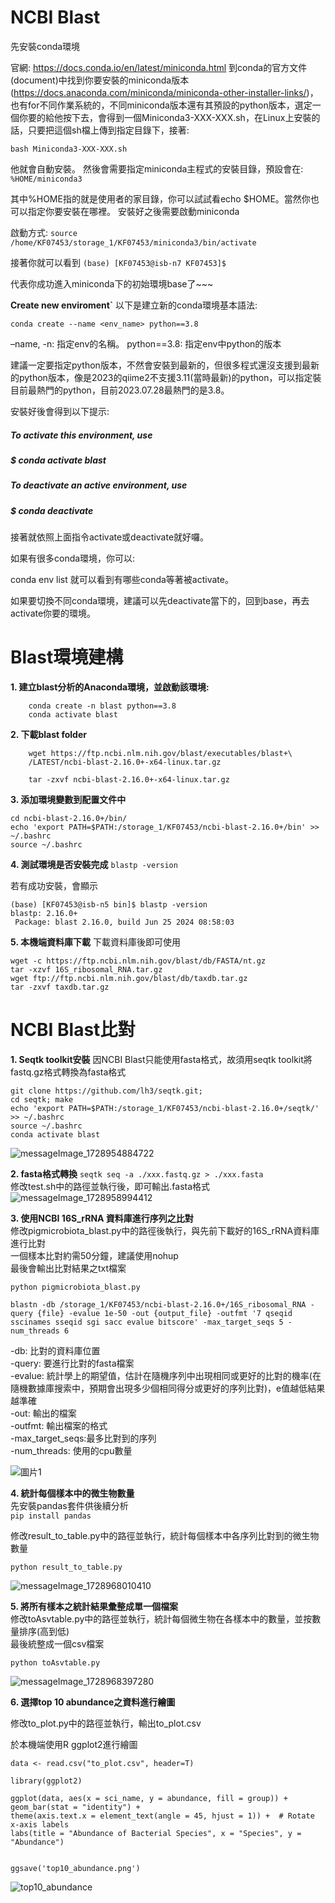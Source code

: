 # NCBI Blast
先安裝conda環境

官網: https://docs.conda.io/en/latest/miniconda.html
到conda的官方文件(document)中找到你要安裝的miniconda版本(https://docs.anaconda.com/miniconda/miniconda-other-installer-links/)，也有for不同作業系統的，不同miniconda版本還有其預設的python版本，選定一個你要的給他按下去，會得到一個Miniconda3-XXX-XXX.sh，在Linux上安裝的話，只要把這個sh檔上傳到指定目錄下，接著:

`bash Miniconda3-XXX-XXX.sh`

他就會自動安裝。
然後會需要指定miniconda主程式的安裝目錄，預設會在:
`%HOME/miniconda3`

其中%HOME指的就是使用者的家目錄，你可以試試看echo $HOME。當然你也可以指定你要安裝在哪裡。
安裝好之後需要啟動miniconda


啟動方式:
`source /home/KF07453/storage_1/KF07453/miniconda3/bin/activate`

接著你就可以看到
`(base) [KF07453@isb-n7 KF07453]$ `

代表你成功進入miniconda下的初始環境base了~~~


**Create new enviroment`**
以下是建立新的conda環境基本語法:

`conda create --name <env_name> python==3.8`

–name, -n: 指定env的名稱。
python==3.8: 指定env中python的版本

建議一定要指定python版本，不然會安裝到最新的，但很多程式還沒支援到最新的python版本，像是2023的qiime2不支援3.11(當時最新)的python，可以指定裝目前最熱門的python，目前2023.07.28最熱門的是3.8。

安裝好後會得到以下提示:

##### To activate this environment, use
#### #
#####     $ conda activate blast
#### #
##### To deactivate an active environment, use
#### #
#####     $ conda deactivate


接著就依照上面指令activate或deactivate就好囉。

如果有很多conda環境，你可以:

conda env list
就可以看到有哪些conda等著被activate。

如果要切換不同conda環境，建議可以先deactivate當下的，回到base，再去activate你要的環境。



# Blast環境建構
**1. 建立blast分析的Anaconda環境，並啟動該環境:**
```
    conda create -n blast python==3.8
    conda activate blast
```

**2. 下載blast folder**
```
    wget https://ftp.ncbi.nlm.nih.gov/blast/executables/blast+\
    /LATEST/ncbi-blast-2.16.0+-x64-linux.tar.gz
    
    tar -zxvf ncbi-blast-2.16.0+-x64-linux.tar.gz
```

**3. 添加環境變數到配置文件中**
```
cd ncbi-blast-2.16.0+/bin/
echo 'export PATH=$PATH:/storage_1/KF07453/ncbi-blast-2.16.0+/bin' >> ~/.bashrc
source ~/.bashrc

```

**4. 測試環境是否安裝完成**
`blastp -version`

若有成功安裝，會顯示
```
(base) [KF07453@isb-n5 bin]$ blastp -version
blastp: 2.16.0+
 Package: blast 2.16.0, build Jun 25 2024 08:58:03
```


**5. 本機端資料庫下載**
下載資料庫後即可使用

`wget -c https://ftp.ncbi.nlm.nih.gov/blast/db/FASTA/nt.gz`  
`tar -xzvf 16S_ribosomal_RNA.tar.gz`  
`wget ftp://ftp.ncbi.nlm.nih.gov/blast/db/taxdb.tar.gz`  
`tar -zxvf taxdb.tar.gz`  


# NCBI Blast比對

**1. Seqtk toolkit安裝**
因NCBI Blast只能使用fasta格式，故須用seqtk toolkit將fastq.gz格式轉換為fasta格式

```
git clone https://github.com/lh3/seqtk.git;
cd seqtk; make
echo 'export PATH=$PATH:/storage_1/KF07453/ncbi-blast-2.16.0+/seqtk/' >> ~/.bashrc
source ~/.bashrc
conda activate blast
```
![messageImage_1728954884722](https://hackmd.io/_uploads/rJjGfHjyyx.jpg)



**2. fasta格式轉換**
`seqtk seq -a ./xxx.fastq.gz > ./xxx.fasta`  
修改test.sh中的路徑並執行後，即可輸出.fasta格式  
![messageImage_1728958994412](https://hackmd.io/_uploads/r1nLG8iJ1l.jpg)


**3. 使用NCBI 16S_rRNA 資料庫進行序列之比對**  
修改pigmicrobiota_blast.py中的路徑後執行，與先前下載好的16S_rRNA資料庫進行比對  
一個樣本比對約需50分鐘，建議使用nohup  
最後會輸出比對結果之txt檔案  

`python pigmicrobiota_blast.py`

`blastn -db /storage_1/KF07453/ncbi-blast-2.16.0+/16S_ribosomal_RNA -query {file} -evalue 1e-50 -out {output_file} -outfmt '7 qseqid sscinames sseqid sgi sacc evalue bitscore' -max_target_seqs 5 -num_threads 6`

-db: 比對的資料庫位置  
-query: 要進行比對的fasta檔案  
-evalue: 統計學上的期望值，估計在隨機序列中出現相同或更好的比對的機率(在隨機數據庫搜索中，預期會出現多少個相同得分或更好的序列比對)，e值越低結果越準確  
-out: 輸出的檔案  
-outfmt: 輸出檔案的格式  
-max_target_seqs:最多比對到的序列  
-num_threads: 使用的cpu數量  

![圖片1](https://hackmd.io/_uploads/BkxXkwsJkx.png)


**4. 統計每個樣本中的微生物數量**  
先安裝pandas套件供後續分析  
`pip install pandas`  

修改result_to_table.py中的路徑並執行，統計每個樣本中各序列比對到的微生物數量  

`python result_to_table.py`

![messageImage_1728968010410](https://hackmd.io/_uploads/SyXDSuikJx.jpg)


**5. 將所有樣本之統計結果彙整成單一個檔案**  
修改toAsvtable.py中的路徑並執行，統計每個微生物在各樣本中的數量，並按數量排序(高到低)  
最後統整成一個csv檔案  

`python toAsvtable.py`

![messageImage_1728968397280](https://hackmd.io/_uploads/BkXJPOi11g.jpg)


**6. 選擇top 10 abundance之資料進行繪圖**

修改to_plot.py中的路徑並執行，輸出to_plot.csv  

於本機端使用R ggplot2進行繪圖  
```
data <- read.csv("to_plot.csv", header=T)

library(ggplot2)

ggplot(data, aes(x = sci_name, y = abundance, fill = group)) +
geom_bar(stat = "identity") +
theme(axis.text.x = element_text(angle = 45, hjust = 1)) +  # Rotate x-axis labels
labs(title = "Abundance of Bacterial Species", x = "Species", y = "Abundance")


ggsave('top10_abundance.png')
```
![top10_abundance](https://hackmd.io/_uploads/H1P0kKi11l.png)





